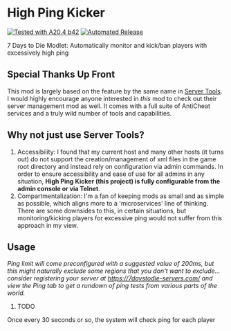# High Ping Kicker

[![Tested with A20.4 b42](https://img.shields.io/badge/A20.4%20b42-tested-blue.svg)](https://7daystodie.com/) [![Automated Release](https://github.com/fatal-expedition/nerf-parkour/actions/workflows/main.yml/badge.svg)](https://github.com/jonathan-robertson/gmo-farming/actions/workflows/main.yml)

7 Days to Die Modlet: Automatically monitor and kick/ban players with excessively high ping

## Special Thanks Up Front

This mod is largely based on the feature by the same name in [Server Tools](https://github.com/dmustanger/7dtd-ServerTools). I would highly encourage anyone interested in *this* mod to check out their server management mod as well. It comes with a full suite of AntiCheat services and a truly wild number of tools and capabilities.

## Why not just use Server Tools?

1. Accessibility: I found that my current host and many other hosts (it turns out) do not support the creation/management of xml files in the game root directory and instead rely on configuration via admin commands. In order to ensure accessibility and ease of use for all admins in any situation, **High Ping Kicker (this project) is fully configurable from the admin console or via Telnet**.
2. Compartmentalization: I'm a fan of keeping mods as small and as simple as possible, which aligns more to a 'microservices' line of thinking. There are some downsides to this, in certain situations, but monitoring/kicking players for excessive ping would not suffer from this approach in my view.

## Usage

*Ping limit will come preconfigured with a suggested value of 200ms, but this might naturally exclude some regions that you don't want to exclude... consider registering your server at <https://7daystodie-servers.com/> and view the Ping tab to get a rundown of ping tests from various parts of the world.*

1. TODO

Once every 30 seconds or so, the system will check ping for each player
